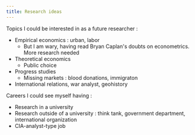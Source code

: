 ```yaml
---
title: Research ideas
---
```


Topics I could be interested in as a future researcher : 
- Empirical economics : urban, labor
	- But I am wary, having read Bryan Caplan's doubts on econometrics. More research needed
- Theoretical economics
	- Public choice
- Progress studies
	- Missing markets : blood donations, immigraton
- International relations, war analyst, geohistory

Careers I could see myself having : 
- Research in a university
- Research outside of a university : think tank, government department, international organization
- CIA-analyst-type job 
